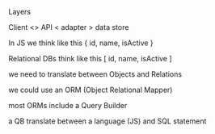 Layers

Client <> API < adapter > data store

In JS we think like this { id, name, isActive }

Relational DBs think like this [ id, name, isActive ]

we need to translate between Objects and Relations

we could use an ORM (Object Relational Mapper)

most ORMs include a Query Builder

a QB translate between a language (JS) and SQL statement